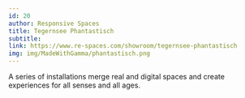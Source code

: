 ```yaml
---
id: 20
author: Responsive Spaces
title: Tegernsee Phantastisch
subtitle:
link: https://www.re-spaces.com/showroom/tegernsee-phantastisch
img: img/MadeWithGamma/phantastisch.png
---
```

A series of installations merge real and digital spaces and create experiences for all senses and all ages.